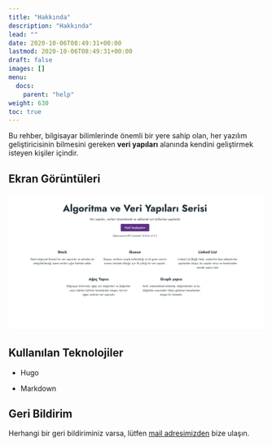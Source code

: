 ```yaml
---
title: "Hakkında"
description: "Hakkında"
lead: ""
date: 2020-10-06T08:49:31+00:00
lastmod: 2020-10-06T08:49:31+00:00
draft: false
images: []
menu:
  docs:
    parent: "help"
weight: 630
toc: true
---
```


Bu rehber, bilgisayar bilimlerinde önemli bir yere sahip olan, 
her yazılım geliştiricisinin bilmesini gereken **veri yapıları** 
alanında kendini geliştirmek isteyen kişiler içindir.



## Ekran Görüntüleri

<img src="https://raw.githubusercontent.com/AbdullahOztuurkk/Algorithm-And-Data-Structures/master/assets/images/homepage.png" width=650em>

  
## Kullanılan Teknolojiler

- Hugo

- Markdown

  
## Geri Bildirim

Herhangi bir geri bildiriminiz varsa, lütfen [mail adresimizden][mail_address] bize ulaşın.


<!--
Links
-->
[mail_address]: mailto:oabdullahozturk@yandex.com